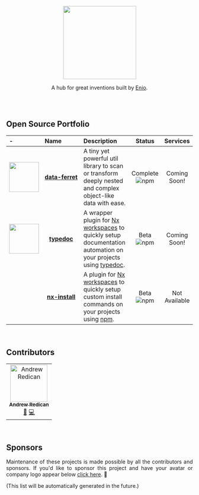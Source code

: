 <p align="center">
  <img width="197" src="https://github.com/enio-ireland/enio/blob/develop/images/enio.png?raw=true">
</p>
<p align="center">
  A hub for great inventions built by <a href="https://github.com/enio-ireland">Enio</a>.
</p>

<br>
<br>

## Open Source Portfolio

| -                                                                                                                                                                                                                                                                | Name                                                                                                                                                                    | Description                                                                                                                                                                                   |                                               Status                                                |   Services    |
| :--------------------------------------------------------------------------------------------------------------------------------------------------------------------------------------------------------------------------------------------------------------- | :---------------------------------------------------------------------------------------------------------------------------------------------------------------------- | :-------------------------------------------------------------------------------------------------------------------------------------------------------------------------------------------- | :-------------------------------------------------------------------------------------------------: | :-----------: |
| <a href="https://github.com/enio-ireland/enio/tree/develop/packages/data-ferret"><div><img src="https://github.com/enio-ireland/enio/blob/develop/images/data-ferret.png?raw=true" width="80"></div><div align="center" style="white-space: nowrap"></div></a>   | <a href="https://github.com/enio-ireland/enio/tree/develop/packages/data-ferret"><div align="center" style="white-space: nowrap"><strong>data-ferret</strong></div></a> | A tiny yet powerful util library to scan or transform deeply nested and complex object-like data with ease.                                                                                   | Complete <img alt="npm" src="https://img.shields.io/npm/dm/@enio.ai/data-ferret?style=flat-square"> | Coming Soon!  |
| <a href="https://github.com/enio-ireland/enio/tree/develop/packages/typedoc"><div><img src="https://github.com/enio-ireland/enio/blob/develop/images/typedoc-nx-plugin.png?raw=true" width="80"></div><div align="center" style="white-space: nowrap"></div></a> | <a href="https://github.com/enio-ireland/enio/tree/develop/packages/typedoc"><div align="center" style="white-space: nowrap"><strong>typedoc</strong></div></a>         | A wrapper plugin for <a href="https://nx.dev">Nx workspaces</a> to quickly setup documentation automation on your projects using <a href="https://www.npmjs.com/package/typedoc">typedoc</a>. |     Beta <img alt="npm" src="https://img.shields.io/npm/dm/@enio.ai/typedoc?style=flat-square">     | Coming Soon!  |
|                                                                                                                                                                                                                                                                  | <a href="https://github.com/enio-ireland/enio/tree/develop/packages/nx-install"><div align="center" style="white-space: nowrap"><strong>nx-install</strong></div></a>   | A plugin for <a href="https://nx.dev">Nx workspaces</a> to quickly setup custom install commands on your projects using <a href="https://www.npmjs.com/package/npm">npm</a>.                  |   Beta <img alt="npm" src="https://img.shields.io/npm/dm/@enio.ai/nx-install?style=flat-square">    | Not Available |

<br>

## Contributors

<!-- ALL-CONTRIBUTORS-LIST:START - Do not remove or modify this section -->
<!-- prettier-ignore-start -->
<!-- markdownlint-disable -->
<table>
  <tbody>
    <tr>
      <td align="center"><a href="https://resume.github.io/?AndrewRedican"><img src="https://avatars.githubusercontent.com/u/24832471?v=4?s=100" width="100px;" alt="Andrew Redican"/><br /><sub><b>Andrew Redican</b></sub></a><br /><a href="https://github.com/enio-ireland/enio/enio-ireland/enio/commits?author=AndrewRedican" title="Documentation">📖</a> <a href="https://github.com/enio-ireland/enio/enio-ireland/enio/commits?author=AndrewRedican" title="Code">💻</a></td>
    </tr>
  </tbody>
</table>

<!-- markdownlint-restore -->
<!-- prettier-ignore-end -->

<!-- ALL-CONTRIBUTORS-LIST:END -->

<br>

## Sponsors

<p style="text-align: justify">
  Maintenance of these projects is made possible by all the contributors and sponsors. If you'd like to sponsor this project and have your avatar or company logo appear below <a href="https://github.com/sponsors/enio-ireland">click here</a>. 💖
</p>

(This list will be automatically generated in the future.)
